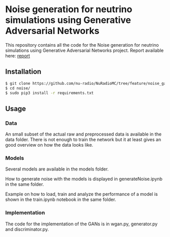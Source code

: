 # Noise generation for neutrino simulations using Generative Adversarial Networks 

This repository contains all the code for the Noise generation for neutrino simulations using Generative Adversarial Networks project. Report available here: [report](https://github.com/nu-radio/NuRadioMC)


## Installation

```bash
$ git clone https://github.com/nu-radio/NuRadioMC/tree/feature/noise_gan/NuRadioReco/modules/io/noise
$ cd noise/
$ sudo pip3 install -r requirements.txt
```

## Usage

### Data

An small subset of the actual raw and preprocessed data is available in the data folder.
There is not enough to train the network but it at least gives an good overview on how
the data looks like.

### Models

Several models are available in the models folder. 

How to generate noise with the models is displayed in generateNoise.ipynb in the same folder.

Example on how to load, train and analyze the performance of a model is shown in the train.ipynb notebook in the same folder.


### Implementation

The code for the implementation of the GANs is in wgan.py, generator.py and discriminator.py.

<!-- ## Contact

If you have any questions related to the project and the code, feel free to contact via email [Daniel Hjelm](mailto:dnl1@live.se) -->




